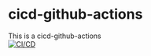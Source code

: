 # cicd-github-actions
This is a cicd-github-actions<br>
[![CI/CD](https://github.com/huydinh39/cicd-github-actions/actions/workflows/main.yml/badge.svg?branch=main)](https://github.com/huydinh39/cicd-github-actions/actions/workflows/main.yml)
